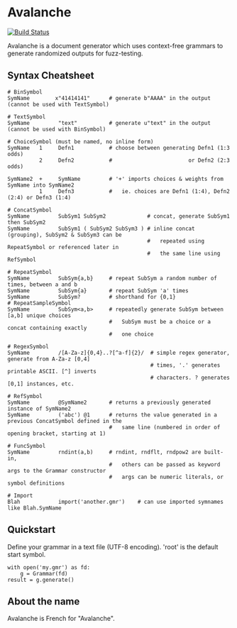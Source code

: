 Avalanche
=========

[![Build Status](https://api.travis-ci.org/MozillaSecurity/avalanche.svg)](https://travis-ci.org/MozillaSecurity/avalanche)

Avalanche is a document generator which uses context-free grammars to generate
randomized outputs for fuzz-testing.


Syntax Cheatsheet
-----------------

```
# BinSymbol
SymName        x"41414141"      # generate b"AAAA" in the output (cannot be used with TextSymbol)

# TextSymbol
SymName         "text"          # generate u"text" in the output (cannot be used with BinSymbol)

# ChoiceSymbol (must be named, no inline form)
SymName   1     Defn1           # choose between generating Defn1 (1:3 odds)
          2     Defn2           #                        or Defn2 (2:3 odds)

SymName2  +     SymName         # '+' imports choices & weights from SymName into SymName2
          1     Defn3           #   ie. choices are Defn1 (1:4), Defn2 (2:4) or Defn3 (1:4)

# ConcatSymbol
SymName         SubSym1 SubSym2             # concat, generate SubSym1 then SubSym2
SymName         SubSym1 ( SubSym2 SubSym3 ) # inline concat (grouping), SubSym2 & SubSym3 can be
                                            #   repeated using RepeatSymbol or referenced later in
                                            #   the same line using RefSymbol

# RepeatSymbol
SymName         SubSym{a,b}     # repeat SubSym a random number of times, between a and b
SymName         SubSym{a}       # repeat SubSym 'a' times
SymName         SubSym?         # shorthand for {0,1}
# RepeatSampleSymbol
SymName         SubSym<a,b>     # repeatedly generate SubSym between [a,b] unique choices
                                #   SubSym must be a choice or a concat containing exactly
                                #   one choice

# RegexSymbol
SymName         /[A-Za-z]{0,4}..?[^a-f]{2}/  # simple regex generator, generate from A-Za-z [0,4]
                                             # times, '.' generates printable ASCII. [^] inverts
                                             # characters. ? generates [0,1] instances, etc.

# RefSymbol
SymName         @SymName2       # returns a previously generated instance of SymName2
SymName         ('abc') @1      # returns the value generated in a previous ConcatSymbol defined in the
                                #   same line (numbered in order of opening bracket, starting at 1)

# FuncSymbol
SymName         rndint(a,b)     # rndint, rndflt, rndpow2 are built-in,
                                #   others can be passed as keyword args to the Grammar constructor
                                #   args can be numeric literals, or symbol definitions

# Import
Blah            import('another.gmr')    # can use imported symnames like Blah.SymName
```


Quickstart
----------

Define your grammar in a text file (UTF-8 encoding). 'root' is the default start symbol.

```
with open('my.gmr') as fd:
    g = Grammar(fd)
result = g.generate()
```


About the name
--------------

Avalanche is French for "Avalanche".

